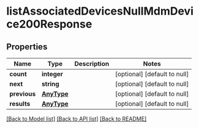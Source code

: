 # listAssociatedDevicesNullMdmDevice200Response

## Properties
Name | Type | Description | Notes
------------ | ------------- | ------------- | -------------
**count** | **integer** |  | [optional] [default to null]
**next** | **string** |  | [optional] [default to null]
**previous** | [**AnyType**](.md) |  | [optional] [default to null]
**results** | [**AnyType**](.md) |  | [optional] [default to null]

[[Back to Model list]](../README.md#documentation-for-models) [[Back to API list]](../README.md#documentation-for-api-endpoints) [[Back to README]](../README.md)


